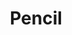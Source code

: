 ---
pid: LLP495
title: Pencil
location_transcription: 
zipcode: '19120'
outside_phl: 
neighborhood: Logan,Olney
age: '13'
age_range: 13-19
instagram: 
image_file_name: LLP_495.jpg
proposal_transcription: No. 2 Pencil
topic: Education,Technology
topic_summary: 0, 0
type: Sculpture Statue
keywords_other: pencil
credit: Enyel Perez
image_labels: 
twitter: 
facebook: 
permalink: "/monuments/llp495/"
layout: item-page
---